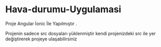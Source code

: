 # Hava-durumu-Uygulamasi

Proje Angular İonic İle Yapılmıştır .

Projenin sadece src dosyaları yüklenmiştir kendi projenizdeki src ile yer değiştirerek projeye ulaşabilirsiniz 
